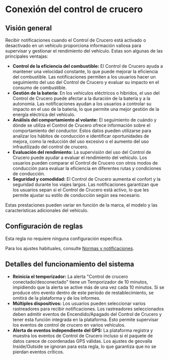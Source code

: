 # Conexión del control de crucero

## Visión general

Recibir notificaciones cuando el Control de Crucero está activado o desactivado en un vehículo proporciona información valiosa para supervisar y gestionar el rendimiento del vehículo. Estas son algunas de las principales ventajas:

* **Control de la eficiencia del combustible:** El Control de Crucero ayuda a mantener una velocidad constante, lo que puede mejorar la eficiencia del combustible. Las notificaciones permiten a los usuarios hacer un seguimiento del uso del Control de Crucero y evaluar su impacto en el consumo de combustible.
* **Gestión de la batería:** En los vehículos eléctricos o híbridos, el uso del Control de Crucero puede afectar a la duración de la batería y a la autonomía. Las notificaciones ayudan a los usuarios a controlar su impacto en el uso de la batería, lo que permite una mejor gestión de la energía eléctrica del vehículo.
* **Análisis del comportamiento al volante:** El seguimiento de cuándo y dónde se utiliza el Control de Crucero ofrece información sobre el comportamiento del conductor. Estos datos pueden utilizarse para analizar los hábitos de conducción e identificar oportunidades de mejora, como la reducción del uso excesivo o el aumento del uso infrautilizado del control de crucero.
* **Evaluación del rendimiento:** La supervisión del uso del Control de Crucero puede ayudar a evaluar el rendimiento del vehículo. Los usuarios pueden comparar el Control de Crucero con otros modos de conducción para evaluar la eficiencia en diferentes rutas y condiciones de conducción.
* **Seguridad y comodidad:** El Control de Crucero aumenta el confort y la seguridad durante los viajes largos. Las notificaciones garantizan que los usuarios sepan si el Control de Crucero está activo, lo que les permite ajustar su estilo de conducción según sea necesario.

Estas prestaciones pueden variar en función de la marca, el modelo y las características adicionales del vehículo.

## Configuración de reglas

Esta regla no requiere ninguna configuración específica.

Para los ajustes habituales, consulte [Normas y notificaciones](../).

## Detalles del funcionamiento del sistema

* **Reinicia el temporizador:** La alerta "Control de crucero conectado/desconectado" tiene un Temporizador de 10 minutos, impidiendo que la alerta se active más de una vez cada 10 minutos. Si se produce otro evento dentro de este periodo de restablecimiento, se omitirá de la plataforma y de los informes.
* **Múltiples dispositivos:** Los usuarios pueden seleccionar varios rastreadores para recibir notificaciones. Los rastreadores seleccionados deben admitir eventos de Encendido/Apagado del Control de Crucero y tener esta función integrada en la plataforma. Esto permite supervisar los eventos de control de crucero en varios vehículos.
* **Alerta de eventos independiente del GPS:** La plataforma registra y muestra los eventos de Control de Crucero incluso si el paquete de datos carece de coordenadas GPS válidas. Los ajustes de geovalla Inside/Outside se ignoran para esta regla, lo que garantiza que no se pierdan eventos críticos.
